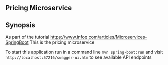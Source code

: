 ## Pricing Microservice

## Synopsis
As part of the tutorial https://www.infoq.com/articles/Microservices-SpringBoot
This is the pricing microservice

 To start this application run in a command line
`mvn spring-boot:run`
 and visit `http://localhost:57216/swagger-ui.htm` to see available API endpoints
 
 